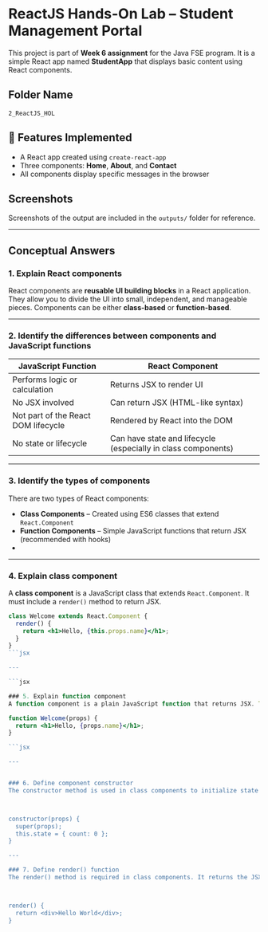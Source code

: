 # ReactJS Hands-On Lab – Student Management Portal

This project is part of **Week 6 assignment** for the Java FSE program. It is a simple React app named **StudentApp** that displays basic content using React components.

## Folder Name
`2_ReactJS_HOL`

## 🔧 Features Implemented
- A React app created using `create-react-app`
- Three components: **Home**, **About**, and **Contact**
- All components display specific messages in the browser

##  Screenshots
Screenshots of the output are included in the `outputs/` folder for reference.

---

##  Conceptual Answers

### 1. Explain React components
React components are **reusable UI building blocks** in a React application. They allow you to divide the UI into small, independent, and manageable pieces. Components can be either **class-based** or **function-based**.

---

### 2. Identify the differences between components and JavaScript functions

| JavaScript Function                        | React Component                              |
|-------------------------------------------|----------------------------------------------|
| Performs logic or calculation             | Returns JSX to render UI                     |
| No JSX involved                            | Can return JSX (HTML-like syntax)            |
| Not part of the React DOM lifecycle        | Rendered by React into the DOM               |
| No state or lifecycle                      | Can have state and lifecycle (especially in class components) |

---

### 3. Identify the types of components
There are two types of React components:
- **Class Components** – Created using ES6 classes that extend `React.Component`
- **Function Components** – Simple JavaScript functions that return JSX (recommended with hooks)
- 
---

### 4. Explain class component
A **class component** is a JavaScript class that extends `React.Component`. It must include a `render()` method to return JSX.

```jsx
class Welcome extends React.Component {
  render() {
    return <h1>Hello, {this.props.name}</h1>;
  }
}
```jsx

---

```jsx

### 5. Explain function component
A function component is a plain JavaScript function that returns JSX. These are simpler and more commonly used in modern React with hooks.

function Welcome(props) {
  return <h1>Hello, {props.name}</h1>;
}

```jsx

---


### 6. Define component constructor
The constructor method is used in class components to initialize state and bind methods.



constructor(props) {
  super(props);
  this.state = { count: 0 };
}

---

### 7. Define render() function
The render() method is required in class components. It returns the JSX that React will render to the DOM.



render() {
  return <div>Hello World</div>;
}

